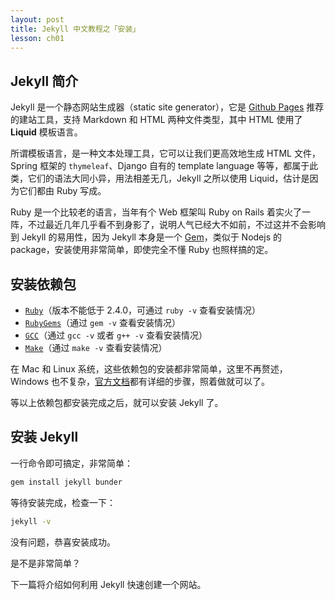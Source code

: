 ```yaml
---
layout: post
title: Jekyll 中文教程之「安装」
lesson: ch01
---
```


## Jekyll 简介
Jekyll 是一个静态网站生成器（static site generator），它是 [Github Pages](https://docs.github.com/en/pages/setting-up-a-github-pages-site-with-jekyll) 推荐的建站工具，支持 Markdown 和 HTML 两种文件类型，其中 HTML 使用了 **Liquid** 模板语言。

所谓模板语言，是一种文本处理工具，它可以让我们更高效地生成 HTML 文件，Spring 框架的 `thymeleaf`、Django 自有的 template language 等等，都属于此类，它们的语法大同小异，用法相差无几，Jekyll 之所以使用 Liquid，估计是因为它们都由 Ruby 写成。

Ruby 是一个比较老的语言，当年有个 Web 框架叫 Ruby on Rails 着实火了一阵，不过最近几年几乎看不到身影了，说明人气已经大不如前，不过这并不会影响到 Jekyll 的易用性，因为 Jekyll 本身是一个 [Gem](https://rubygems.org/gems/jekyll)，类似于 Nodejs 的 package，安装使用非常简单，即使完全不懂 Ruby 也照样搞的定。

## 安装依赖包

- [`Ruby`](https://www.ruby-lang.org/en/downloads/)（版本不能低于 2.4.0，可通过 `ruby -v` 查看安装情况）
- [`RubyGems`](https://rubygems.org/pages/download)（通过 `gem -v` 查看安装情况）
- [`GCC`](https://gcc.gnu.org/install/)（通过 `gcc -v` 或者 `g++ -v` 查看安装情况）
- [`Make`](https://www.gnu.org/software/make/)（通过 `make -v` 查看安装情况）

在 Mac 和 Linux 系统，这些依赖包的安装都非常简单，这里不再赘述，Windows 也不复杂，[官方文档](https://jekyllrb.com/docs/installation/#requirements)都有详细的步骤，照着做就可以了。

等以上依赖包都安装完成之后，就可以安装 Jekyll 了。

## 安装 Jekyll

一行命令即可搞定，非常简单：

```bash
gem install jekyll bunder
```

等待安装完成，检查一下：

```bash
jekyll -v
```

没有问题，恭喜安装成功。

是不是非常简单？

下一篇将介绍如何利用 Jekyll 快速创建一个网站。